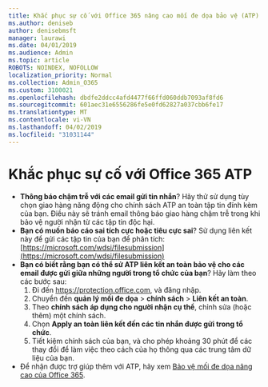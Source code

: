 ```yaml
---
title: Khắc phục sự cố với Office 365 nâng cao mối đe dọa bảo vệ (ATP)
ms.author: deniseb
author: denisebmsft
manager: laurawi
ms.date: 04/01/2019
ms.audience: Admin
ms.topic: article
ROBOTS: NOINDEX, NOFOLLOW
localization_priority: Normal
ms.collection: Admin_O365
ms.custom: 3100021
ms.openlocfilehash: dbdfe2ddcc4afd4477f66ffd060ddb7093af8fd6
ms.sourcegitcommit: 601aec31e6556286fe5e0fd62827a037cbb6fe17
ms.translationtype: MT
ms.contentlocale: vi-VN
ms.lasthandoff: 04/02/2019
ms.locfileid: "31031144"
---
```

# <a name="troubleshoot-issues-with-office-365-atp"></a>Khắc phục sự cố với Office 365 ATP

- **Thông báo chậm trễ với các email gửi tin nhắn**? Hãy thử sử dụng tùy chọn giao hàng năng động cho chính sách ATP an toàn tập tin đính kèm của bạn. Điều này sẽ tránh email thông báo giao hàng chậm trễ trong khi bảo vệ người nhận từ các tập tin độc hại.
- **Bạn có muốn báo cáo sai tích cực hoặc tiêu cực sai**? Sử dụng liên kết này để gửi các tập tin của bạn để phân tích:[https://microsoft.com/wdsi/filesubmission](https://microsoft.com/wdsi/filesubmission)
- **Bạn có biết rằng bạn có thể sử ATP liên kết an toàn bảo vệ cho các email được gửi giữa những người trong tổ chức của bạn**? Hãy làm theo các bước sau:
    1. Đi đến https://protection.office.com, và đăng nhập.
    2. Chuyển đến **quản lý mối đe dọa** > **chính sách** > **Liên kết an toàn**.
    3. Theo **chính sách áp dụng cho người nhận cụ thể**, chỉnh sửa (hoặc thêm) một chính sách.
    4. Chọn **Apply an toàn liên kết đến các tin nhắn được gửi trong tổ chức**.
    5. Tiết kiệm chính sách của bạn, và cho phép khoảng 30 phút để các thay đổi để làm việc theo cách của họ thông qua các trung tâm dữ liệu của bạn.
- Để nhận được trợ giúp thêm với ATP, hãy xem [Bảo vệ mối đe dọa nâng cao của Office 365](https://docs.microsoft.com/office365/securitycompliance/office-365-atp).